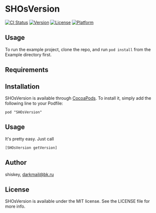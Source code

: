 # SHOsVersion

[![CI Status](http://img.shields.io/travis/shiskey/SHOsVersion.svg?style=flat)](https://travis-ci.org/shiskey/SHOsVersion)
[![Version](https://img.shields.io/cocoapods/v/SHOsVersion.svg?style=flat)](http://cocoadocs.org/docsets/SHOsVersion)
[![License](https://img.shields.io/cocoapods/l/SHOsVersion.svg?style=flat)](http://cocoadocs.org/docsets/SHOsVersion)
[![Platform](https://img.shields.io/cocoapods/p/SHOsVersion.svg?style=flat)](http://cocoadocs.org/docsets/SHOsVersion)

## Usage

To run the example project, clone the repo, and run `pod install` from the Example directory first.

## Requirements

## Installation

SHOsVersion is available through [CocoaPods](http://cocoapods.org). To install
it, simply add the following line to your Podfile:

    pod "SHOsVersion"

## Usage

It's pretty easy.
Just call 
    
    [SHOsVersion getVersion]

## Author

shiskey, darkmail@bk.ru

## License

SHOsVersion is available under the MIT license. See the LICENSE file for more info.

